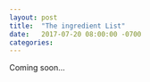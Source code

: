 ```yaml
---
layout: post
title:  "The ingredient List"
date:   2017-07-20 08:00:00 -0700
categories: 
---
```


Coming soon...
